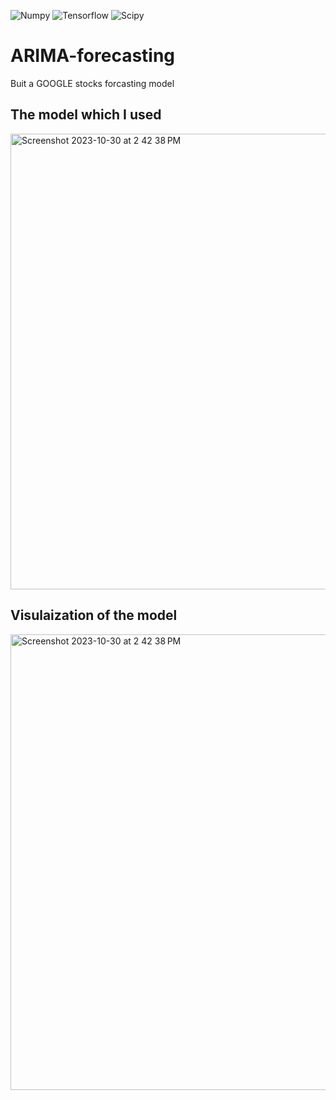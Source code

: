 ![Numpy](https://img.shields.io/badge/NumPy-013243.svg?style=for-the-badge&logo=NumPy&logoColor=white)
![Tensorflow](https://img.shields.io/badge/TensorFlow-FF6F00.svg?style=for-the-badge&logo=TensorFlow&logoColor=white)
![Scipy](https://img.shields.io/badge/SciPy-8CAAE6.svg?style=for-the-badge&logo=SciPy&logoColor=white)
# ARIMA-forecasting
Buit a GOOGLE stocks forcasting model
## The model which I used 
<img width="729" alt="Screenshot 2023-10-30 at 2 42 38 PM" src="https://github.com/AlgoRexx/ARIMA-forecasting/assets/146161841/01069cb3-6bc4-4e0d-b6ed-6a306dbe680d">

## Visulaization of the model
<img width="729" alt="Screenshot 2023-10-30 at 2 42 38 PM" src="https://github.com/AlgoRexx/ARIMA-forecasting/assets/146161841/dd6ec331-cf82-4d9a-9bcf-158098d5f1bd">

